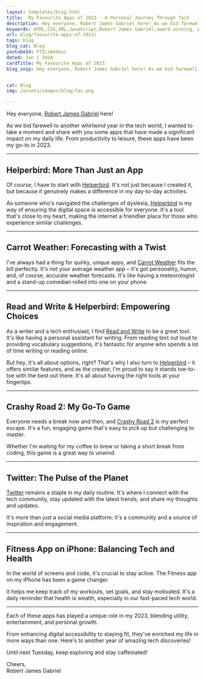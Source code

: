 ```yaml
---
layout: templates/blog.html
title:  My Favourite Apps of 2023 - A Personal Journey Through Tech
description: Hey everyone, Robert James Gabriel here! As we bid farewell to another whirlwind year in the tech world, I wanted to take a moment and share with you some apps that have made a significant impact on my daily life.
keywords: HTML,CSS,XML,JavaScript,Robert James Gabriel,award winning, php , experienced,Galen, angular, HTML, HTML5, JavaScript, Node, PHP and SQL developer,golang,web design
url: blog/favourite-apps-of-2023/
tags: blog
blog_cat: Blog
youtubeId: PfILiWebkuc
dated: Jan 1 2024
cardTitle: My Favourite Apps of 2023
blog_snip: Hey everyone, Robert James Gabriel here! As we bid farewell to another whirlwind year in the tech world, I wanted to take a moment and share with you some apps that have made a significant impact on my daily life.


cat: Blog
img: /assets/images/blog/fav.png

---
```


Hey everyone, [Robert James Gabriel](https://www.twitter.com/robertJGabriel) here!

As we bid farewell to another whirlwind year in the tech world, I wanted to take a moment and share with you some apps that have made a significant impact on my daily life. From productivity to leisure, these apps have been my go-to in 2023.

---

## Helperbird: More Than Just an App

Of course, I have to start with [Helperbird](https://www.helperbird.com). It's not just because I created it, but because it genuinely makes a difference in my day-to-day activities.

As someone who's navigated the challenges of dyslexia, [Helperbird](https://www.helperbird.com) is my way of ensuring the digital space is accessible for everyone. It's a tool that's close to my heart, making the internet a friendlier place for those who experience similar challenges.

---

## Carrot Weather: Forecasting with a Twist

I've always had a thing for quirky, unique apps, and [Carrot Weather](https://www.meetcarrot.com/weather/) fits the bill perfectly. It's not your average weather app – it's got personality, humor, and, of course, accurate weather forecasts. It's like having a meteorologist and a stand-up comedian rolled into one on your phone.

---

## Read and Write & Helperbird: Empowering Choices

As a writer and a tech enthusiast, I find [Read and Write](https://chromewebstore.google.com/detail/readwrite-for-google-chro/inoeonmfapjbbkmdafoankkfajkcphgd) to be a great tool. It's like having a personal assistant for writing. From reading text out loud to providing vocabulary suggestions, it's fantastic for anyone who spends a lot of time writing or reading online.

But hey, it's all about options, right? That's why I also turn to [Helperbird](https://www.helperbird.com) – it offers similar features, and as the creator, I'm proud to say it stands toe-to-toe with the best out there. It's all about having the right tools at your fingertips.

---

## Crashy Road 2: My Go-To Game

Everyone needs a break now and then, and [Crashy Road 2](https://apps.apple.com/us/app/smashy-road-wanted-2/id1371501878) is my perfect escape. It's a fun, engaging game that's easy to pick up but challenging to master.

Whether I'm waiting for my coffee to brew or taking a short break from coding, this game is a great way to unwind.

---

## Twitter: The Pulse of the Planet

[Twitter](https://www.twitter.com/robertJGabriel) remains a staple in my daily routine. It's where I connect with the tech community, stay updated with the latest trends, and share my thoughts and updates.

It's more than just a social media platform; it's a community and a source of inspiration and engagement.

---

## Fitness App on iPhone: Balancing Tech and Health

In the world of screens and code, it's crucial to stay active. The Fitness app on my iPhone has been a game changer.

It helps me keep track of my workouts, set goals, and stay motivated. It's a daily reminder that health is wealth, especially in our fast-paced tech world.

---

Each of these apps has played a unique role in my 2023, blending utility, entertainment, and personal growth.

From enhancing digital accessibility to staying fit, they've enriched my life in more ways than one. Here's to another year of amazing tech discoveries!

Until next Tuesday, keep exploring and stay caffeinated!

Cheers,  
Robert James Gabriel
